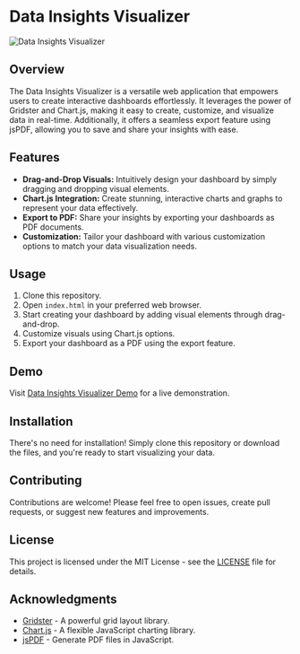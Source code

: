 # Data Insights Visualizer

![Data Insights Visualizer](link_to_an_image_if_available.png)

## Overview

The Data Insights Visualizer is a versatile web application that empowers users to create interactive dashboards effortlessly. It leverages the power of Gridster and Chart.js, making it easy to create, customize, and visualize data in real-time. Additionally, it offers a seamless export feature using jsPDF, allowing you to save and share your insights with ease.

## Features

- **Drag-and-Drop Visuals:** Intuitively design your dashboard by simply dragging and dropping visual elements.
- **Chart.js Integration:** Create stunning, interactive charts and graphs to represent your data effectively.
- **Export to PDF:** Share your insights by exporting your dashboards as PDF documents.
- **Customization:** Tailor your dashboard with various customization options to match your data visualization needs.

## Usage

1. Clone this repository.
2. Open `index.html` in your preferred web browser.
3. Start creating your dashboard by adding visual elements through drag-and-drop.
4. Customize visuals using Chart.js options.
5. Export your dashboard as a PDF using the export feature.

## Demo

Visit [Data Insights Visualizer Demo](normalhuman01.github.io/GraphCraft/) for a live demonstration.

## Installation

There's no need for installation! Simply clone this repository or download the files, and you're ready to start visualizing your data.

## Contributing

Contributions are welcome! Please feel free to open issues, create pull requests, or suggest new features and improvements.

## License

This project is licensed under the MIT License - see the [LICENSE](LICENSE) file for details.

## Acknowledgments

- [Gridster](https://dsmorse.github.io/gridster.js/) - A powerful grid layout library.
- [Chart.js](https://www.chartjs.org/docs/latest/) - A flexible JavaScript charting library.
- [jsPDF](https://artskydj.github.io/jsPDF/docs/jsPDF.html) - Generate PDF files in JavaScript.

